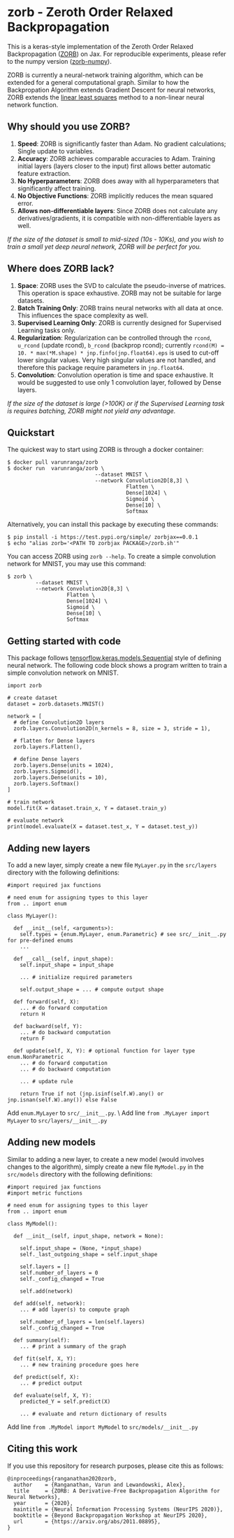 # zorb - Zeroth Order Relaxed Backpropagation

This is a keras-style implementation of the Zeroth Order Relaxed Backpropagation ([ZORB](arxiv.org/abs/2011.08895)) on Jax. For reproducible experiments, please refer to the numpy version ([zorb-numpy](https://github.com/varunranga/zorb-numpy)).

ZORB is currently a neural-network training algorithm, which can be extended for a general computational graph.
Similar to how the Backpropation Algorithm extends Gradient Descent for neural networks, ZORB extends the [linear least squares](https://en.wikipedia.org/wiki/Linear_least_squares) method to a non-linear neural network function. 

## Why should you use ZORB?


1.   **Speed**: ZORB is significantly faster than Adam. No gradient calculations; Single update to variables.
2.   **Accuracy**: ZORB achieves comparable accuracies to Adam. Training initial layers (layers closer to the input) first allows better automatic feature extraction.
3.   **No Hyperparameters**: ZORB does away with all hyperparameters that significantly affect training.
4.   **No Objective Functions**: ZORB implicitly reduces the mean squared error.
5.   **Allows non-differentiable layers**: Since ZORB does not calculate any derivatives/gradients, it is compatible with non-differentiable layers as well.

*If the size of the dataset is small to mid-sized (10s - 10Ks), and you wish to train a small yet deep neural network, ZORB will be perfect for you.*

## Where does ZORB lack?

1.   **Space**: ZORB uses the SVD to calculate the pseudo-inverse of matrices. This operation is space exhaustive. ZORB may not be suitable for large datasets.
2.   **Batch Training Only**: ZORB trains neural networks with all data at once. This influences the space complexity as well.
3.   **Supervised Learning Only**: ZORB is currently designed for Supervised Learning tasks only.
4.   **Regularization**: Regularization can be controlled through the ```rcond```, ```u_rcond``` (update rcond), ```b_rcond``` (backprop rcond); currently ```rcond(M) = 10. * max(*M.shape) * jnp.finfo(jnp.float64).eps``` is used to cut-off lower singular values. Very high singular values are not handled, and therefore this package require parameters in ```jnp.float64```.
5.   **Convolution**: Convolution operation is time and space exhaustive. It would be suggested to use only 1 convolution layer, followed by Dense layers.

*If the size of the dataset is large (>100K) or if the Supervised Learning task is requires batching, ZORB might not yield any advantage.*

## Quickstart

The quickest way to start using ZORB is through a docker container:

```
$ docker pull varunranga/zorb
$ docker run  varunranga/zorb \
                      		--dataset MNIST \
                      		--network Convolution2D[8,3] \
                               		  Flatten \
                                	  Dense[1024] \
                                	  Sigmoid \ 
                                	  Dense[10] \
                                	  Softmax
```

Alternatively, you can install this package by executing these commands:

```
$ pip install -i https://test.pypi.org/simple/ zorbjax==0.0.1
$ echo "alias zorb='<PATH TO zorbjax PACKAGE>/zorb.sh'"
```

You can access ZORB using ```zorb --help```. To create a simple convolution network for MNIST, you may use this command:
```
$ zorb \
         --dataset MNIST \
         --network Convolution2D[8,3] \
                   Flatten \
                   Dense[1024] \
                   Sigmoid \ 
                   Dense[10] \ 
                   Softmax
```

## Getting started with code

This package follows [tensorflow.keras.models.Sequential](https://keras.io/guides/sequential_model/) style of defining neural network. The following code block shows a program written to train a simple convolution network on MNIST.

```
import zorb

# create dataset
dataset = zorb.datasets.MNIST()

network = [
  # define Convolution2D layers
  zorb.layers.Convolution2D(n_kernels = 8, size = 3, stride = 1),

  # flatten for Dense layers
  zorb.layers.Flatten(),

  # define Dense layers
  zorb.layers.Dense(units = 1024), 
  zorb.layers.Sigmoid(),
  zorb.layers.Dense(units = 10), 
  zorb.layers.Softmax()
]

# train network
model.fit(X = dataset.train_x, Y = dataset.train_y)

# evaluate network
print(model.evaluate(X = dataset.test_x, Y = dataset.test_y))
```

## Adding new layers

To add a new layer, simply create a new file ```MyLayer.py``` in the ```src/layers``` directory with the following definitions:

```
#import required jax functions

# need enum for assigning types to this layer
from .. import enum

class MyLayer():

  def __init__(self, <arguments>):
    self.types = {enum.MyLayer, enum.Parametric} # see src/__init__.py for pre-defined enums
    ...

  def __call__(self, input_shape):
    self.input_shape = input_shape
   
    ... # initialize required parameters
    
    self.output_shape = ... # compute output shape

  def forward(self, X):
    ... # do forward computation
    return H
  
  def backward(self, Y):
    ... # do backward computation
    return F
  
  def update(self, X, Y): # optional function for layer type enum.NonParametric
    ... # do forward computation
    ... # do backward computation

    ... # update rule

    return True if not (jnp.isinf(self.W).any() or jnp.isnan(self.W).any()) else False
```

Add ```enum.MyLayer``` to ```src/__init__.py```. \\
Add line ```from .MyLayer import MyLayer``` to ```src/layers/__init__.py```

## Adding new models

Similar to adding a new layer, to create a new model (would involves changes to the algorithm), simply create a new file ```MyModel.py``` in the ```src/models``` directory with the following definitions:

```
#import required jax functions
#import metric functions

# need enum for assigning types to this layer
from .. import enum

class MyModel():

  def __init__(self, input_shape, network = None):
		
    self.input_shape = (None, *input_shape)
    self._last_outgoing_shape = self.input_shape

    self.layers = []
    self.number_of_layers = 0
    self._config_changed = True

    self.add(network)

  def add(self, network):
    ... # add layer(s) to compute graph

    self.number_of_layers = len(self.layers)
    self._config_changed = True

  def summary(self):
    ... # print a summary of the graph
  
  def fit(self, X, Y):
    ... # new training procedure goes here
  
  def predict(self, X):
    ... # predict output
  
  def evaluate(self, X, Y):
    predicted_Y = self.predict(X)

    ... # evaluate and return dictionary of results
```

Add line ```from .MyModel import MyModel``` to ```src/models/__init__.py```

## Citing this work

If you use this repository for research purposes, please cite this as follows:

```
@inproceedings{ranganathan2020zorb,
  author    = {Ranganathan, Varun and Lewandowski, Alex},
  title     = {ZORB: A Derivative-Free Backpropagation Algorithm for Neural Networks},
  year      = {2020},
  maintitle = {Neural Information Processing Systems (NeurIPS 2020)},
  booktitle = {Beyond Backpropagation Workshop at NeurIPS 2020},
  url       = {https://arxiv.org/abs/2011.08895},
}
```
